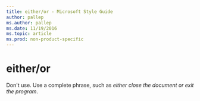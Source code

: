 ```yaml
---
title: either/or - Microsoft Style Guide
author: pallep
ms.author: pallep
ms.date: 11/19/2016
ms.topic: article
ms.prod: non-product-specific
---
```


# either/or

Don't use. Use a complete phrase, such as *either close the document or exit the program*.
